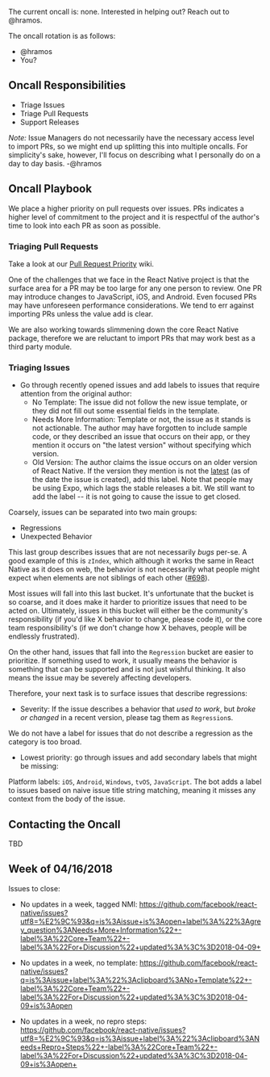 The current oncall is: none. Interested in helping out? Reach out to @hramos.

The oncall rotation is as follows:

- @hramos
- You?

## Oncall Responsibilities

- Triage Issues
- Triage Pull Requests
- Support Releases

_Note:_ Issue Managers do not necessarily have the necessary access level to import PRs, so we might end up splitting this into multiple oncalls. For simplicity's sake, however, I'll focus on describing what I personally do on a day to day basis. -@hramos

## Oncall Playbook

We place a higher priority on pull requests over issues. PRs indicates a higher level of commitment to the project and it is respectful of the author's time to look into each PR as soon as possible.

### Triaging Pull Requests

Take a look at our [Pull Request Priority](https://github.com/facebook/react-native/wiki/Pull-Request-Priority) wiki.

One of the challenges that we face in the React Native project is that the surface area for a PR may be too large for any one person to review. One PR may introduce changes to JavaScript, iOS, and Android. Even focused PRs may have unforeseen performance considerations. We tend to err against importing PRs unless the value add is clear.

We are also working towards slimmening down the core React Native package, therefore we are reluctant to import PRs that may work best as a third party module.

### Triaging Issues

- Go through recently opened issues and add labels to issues that require attention from the original author:
  - No Template: The issue did not follow the new issue template, or they did not fill out some essential fields in the template.
  - Needs More Information: Template or not, the issue as it stands is not actionable. The author may have forgotten to include sample code, or they described an issue that occurs on their app, or they mention it occurs on "the latest version" without specifying which version.
  - Old Version: The author claims the issue occurs on an older version of React Native. If the version they mention is not the [latest](https://github.com/facebook/react-native/releases) (as of the date the issue is created), add this label. Note that people may be using Expo, which lags the stable releases a bit. We still want to add the label -- it is not going to cause the issue to get closed.

Coarsely, issues can be separated into two main groups:

- Regressions
- Unexpected Behavior

This last group describes issues that are not necessarily *bugs* per-se. A good example of this is `zIndex`, which although it works the same in React Native as it does on web, the behavior is not necessarily what people might expect when elements are not siblings of each other ([#698](https://github.com/facebook/react-native/issues/698)).

Most issues will fall into this last bucket. It's unfortunate that the bucket is so coarse, and it does make it harder to prioritize issues that need to be acted on. Ultimately, issues in this bucket will either be the community's responsibility (if you'd like X behavior to change, please code it), or the core team responsibility's (if we don't change how X behaves, people will be endlessly frustrated).

On the other hand, issues that fall into the `Regression` bucket are easier to prioritize. If something used to work, it usually means the behavior is something that can be supported and is not just wishful thinking. It also means the issue may be severely affecting developers.

Therefore, your next task is to surface issues that describe regressions:

- Severity: If the issue describes a behavior that *used to work*, but *broke or changed* in a recent version, please tag them as `Regression`s. 

We do not have a label for issues that do not describe a regression as the category is too broad.

- Lowest priority: go through issues and add secondary labels that might be missing:

Platform labels: `iOS`, `Android`, `Windows`, `tvOS`, `JavaScript`. The bot adds a label to issues based on naive issue title string matching, meaning it misses any context from the body of the issue.


## Contacting the Oncall

TBD

## Week of 04/16/2018

Issues to close:

- No updates in a week, tagged NMI: https://github.com/facebook/react-native/issues?utf8=%E2%9C%93&q=is%3Aissue+is%3Aopen+label%3A%22%3Agrey_question%3ANeeds+More+Information%22+-label%3A%22Core+Team%22+-label%3A%22For+Discussion%22+updated%3A%3C%3D2018-04-09+

- No updates in a week, no template: https://github.com/facebook/react-native/issues?q=is%3Aissue+label%3A%22%3Aclipboard%3ANo+Template%22+-label%3A%22Core+Team%22+-label%3A%22For+Discussion%22+updated%3A%3C%3D2018-04-09+is%3Aopen

- No updates in a week, no repro steps: https://github.com/facebook/react-native/issues?utf8=%E2%9C%93&q=is%3Aissue+label%3A%22%3Aclipboard%3ANeeds+Repro+Steps%22+-label%3A%22Core+Team%22+-label%3A%22For+Discussion%22+updated%3A%3C%3D2018-04-09+is%3Aopen+